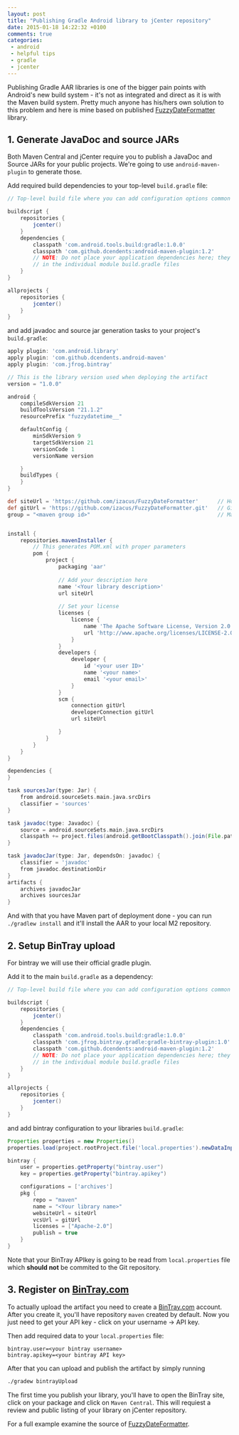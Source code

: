 ```yaml
---
layout: post
title: "Publishing Gradle Android library to jCenter repository"
date: 2015-01-18 14:22:32 +0100
comments: true
categories: 
 - android
 - helpful tips
 - gradle
 - jcenter
---
```


Publishing Gradle AAR libraries is one of the bigger pain points with Android's new build system - it's not as integrated and direct as it is with the Maven build system. Pretty much anyone has his/hers own solution to this problem and here is mine based on published [FuzzyDateFormatter][2] library.


## 1. Generate JavaDoc and source JARs

Both Maven Central and jCenter require you to publish a JavaDoc and Source JARs for your public projects. We're going to use `android-maven-plugin` to generate those.

Add required build dependencies to your top-level `build.gradle` file:

```groovy
// Top-level build file where you can add configuration options common to all sub-projects/modules.

buildscript {
    repositories {
        jcenter()
    }
    dependencies {
        classpath 'com.android.tools.build:gradle:1.0.0'
        classpath 'com.github.dcendents:android-maven-plugin:1.2'
        // NOTE: Do not place your application dependencies here; they belong
        // in the individual module build.gradle files
    }
}

allprojects {
    repositories {
        jcenter()
    }
}
```

and add javadoc and source jar generation tasks to your project's `build.gradle`:

```groovy
apply plugin: 'com.android.library'
apply plugin: 'com.github.dcendents.android-maven'
apply plugin: 'com.jfrog.bintray'

// This is the library version used when deploying the artifact
version = "1.0.0"

android {
    compileSdkVersion 21
    buildToolsVersion "21.1.2"
    resourcePrefix "fuzzydatetime__"

    defaultConfig {
        minSdkVersion 9
        targetSdkVersion 21
        versionCode 1
        versionName version

    }
    buildTypes {
    }
}

def siteUrl = 'https://github.com/izacus/FuzzyDateFormatter'      // Homepage URL of the library
def gitUrl = 'https://github.com/izacus/FuzzyDateFormatter.git'   // Git repository URL
group = "<maven group id>"                                        // Maven Group ID for the artifact


install {
    repositories.mavenInstaller {
    	// This generates POM.xml with proper parameters
        pom {
            project {
                packaging 'aar'
                
                // Add your description here
                name '<Your library description>'
                url siteUrl
                
                // Set your license
                licenses {
                    license {
                        name 'The Apache Software License, Version 2.0'
                        url 'http://www.apache.org/licenses/LICENSE-2.0.txt'
                    }
                }
                developers {
                    developer {
                        id '<your user ID>'
                        name '<your name>'
                        email '<your email>'
                    }
                }
                scm {
                    connection gitUrl
                    developerConnection gitUrl
                    url siteUrl

                }
            }
        }
    }
}

dependencies {
}

task sourcesJar(type: Jar) {
    from android.sourceSets.main.java.srcDirs
    classifier = 'sources'
}

task javadoc(type: Javadoc) {
    source = android.sourceSets.main.java.srcDirs
    classpath += project.files(android.getBootClasspath().join(File.pathSeparator))
}

task javadocJar(type: Jar, dependsOn: javadoc) {
    classifier = 'javadoc'
    from javadoc.destinationDir
}
artifacts {
    archives javadocJar
    archives sourcesJar
}
```

And with that you have Maven part of deployment done - you can run `./gradlew install` and it'll install the AAR to your local M2 repository.

## 2. Setup BinTray upload

For bintray we will use their official gradle plugin.

Add it to the main `build.gradle` as a dependency:

```groovy
// Top-level build file where you can add configuration options common to all sub-projects/modules.

buildscript {
    repositories {
        jcenter()
    }
    dependencies {
        classpath 'com.android.tools.build:gradle:1.0.0'
        classpath 'com.jfrog.bintray.gradle:gradle-bintray-plugin:1.0'
        classpath 'com.github.dcendents:android-maven-plugin:1.2'
        // NOTE: Do not place your application dependencies here; they belong
        // in the individual module build.gradle files
    }
}

allprojects {
    repositories {
        jcenter()
    }
}
```

and add bintray configuration to your libraries `build.gradle`:

```groovy
Properties properties = new Properties()
properties.load(project.rootProject.file('local.properties').newDataInputStream())

bintray {
    user = properties.getProperty("bintray.user")
    key = properties.getProperty("bintray.apikey")

    configurations = ['archives']
    pkg {
        repo = "maven"
        name = "<Your library name>"
        websiteUrl = siteUrl
        vcsUrl = gitUrl
        licenses = ["Apache-2.0"]
        publish = true
    }
}
```

Note that your BinTray APIkey is going to be read from `local.properties` file which **should not** be commited to the Git repository.

## 3. Register on [BinTray.com][1]

To actually upload the artifact you need to create a [BinTray.com][1] account. After you create it, you'll have repository `maven` created by default. Now you just need to get your API key - click on your username -> API key.

Then add required data to your `local.properties` file:

```
bintray.user=<your bintray username>
bintray.apikey=<your bintray API key>
```

After that you can upload and publish the artifact by simply running
```bash
./gradew bintrayUpload
```

The first time you publish your library, you'll have to open the BinTray site, click on your package and click on `Maven Central`. This will requiest a review and public listing of your library on jCenter repository.

For a full example examine the source of [FuzzyDateFormatter][2].


[1]: https://bintray.com/
[2]: https://github.com/izacus/FuzzyDateFormatter
